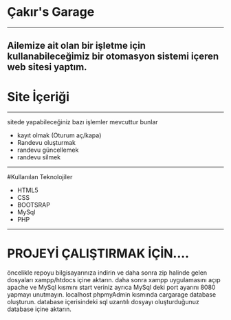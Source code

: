 # Çakır's Garage
---------------------
Ailemize ait olan bir işletme için kullanabileceğimiz bir otomasyon sistemi içeren web sitesi yaptım.
---------------------
# Site İçeriği
---------------------
sitede yapabileceğiniz bazı işlemler mevcuttur bunlar
* kayıt olmak (Oturum aç/kapa)
* Randevu oluşturmak
* randevu güncellemek
* randevu silmek

---------------------------------
#Kullanılan Teknolojiler
* HTML5
* CSS
* BOOTSRAP
* MySql
* PHP

-----------------------------
# PROJEYİ ÇALIŞTIRMAK İÇİN....
öncelikle repoyu bilgisayarınıza indirin ve daha sonra zip halinde gelen dosyaları xampp/htdocs içine aktarın.
daha sonra xampp uygulamasını açıp apache ve MySql kısmını start veriniz ayrıca MySql deki port ayarını 8080 yapmayı unutmayın.
localhost phpmyAdmin kısmında cargarage database oluşturun. database içerisindeki sql uzantılı dosyayı oluşturduğunuz database içine aktarın.
